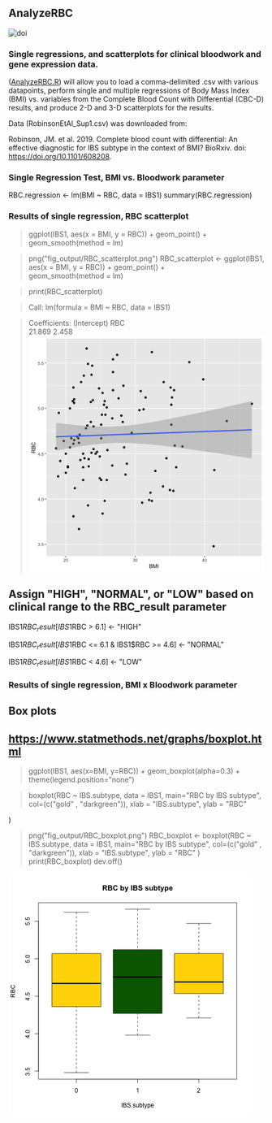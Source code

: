 ## AnalyzeRBC
![doi](../master/Images/zenodo.3373938.svg?sanitize=true)
### Single regressions, and scatterplots for clinical bloodwork and gene expression data.
([AnalyzeRBC.R](../master/AnalyzeRBC.R)) will allow you to load a comma-delimited .csv with various datapoints, perform single and multiple regressions of Body Mass Index (BMI) vs. variables from the Complete Blood Count with Differential (CBC-D) results, and produce 2-D and 3-D scatterplots for the results. 

Data (RobinsonEtAl_Sup1.csv) was downloaded from: 

Robinson, JM. et al. 2019. Complete blood count with differential: An effective diagnostic for IBS subtype in the context of BMI? BioRxiv. doi: https://doi.org/10.1101/608208.

### Single Regression Test, BMI vs. Bloodwork parameter
RBC.regression <- lm(BMI ~ RBC, data = IBS1)
summary(RBC.regression)

### Results of single regression, RBC scatterplot
>ggplot(IBS1, aes(x = BMI, y = RBC)) +
  geom_point() +    
  geom_smooth(method = lm) 

>png("fig_output/RBC_scatterplot.png")
>RBC_scatterplot <- ggplot(IBS1, aes(x = BMI, y = RBC)) +
  geom_point() +    
  geom_smooth(method = lm) 

>print(RBC_scatterplot)

>Call:
lm(formula = BMI ~ RBC, data = IBS1)

>Coefficients:
(Intercept)    RBC  
     21.869        2.458
![](fig_output/RBC_scatterplot.png)

## Assign "HIGH", "NORMAL", or "LOW" based on clinical range to the RBC_result parameter

IBS1$RBC_result[IBS1$RBC > 6.1] <- "HIGH"

IBS1$RBC_result[IBS1$RBC <= 6.1 & IBS1$RBC >= 4.6] <- "NORMAL"

IBS1$RBC_result[IBS1$RBC < 4.6] <- "LOW"


### Results of single regression, BMI x Bloodwork parameter
## Box plots
## https://www.statmethods.net/graphs/boxplot.html

>ggplot(IBS1, aes(x=BMI, y=RBC)) +
geom_boxplot(alpha=0.3) +
  theme(legend.position="none")

>boxplot(RBC ~ IBS.subtype, data = IBS1, main="RBC by IBS subtype",
        col=(c("gold" , "darkgreen")), 
        xlab = "IBS.subtype", ylab = "RBC"
        
      
)
>png("fig_output/RBC_boxplot.png")
>RBC_boxplot <- boxplot(RBC ~ IBS.subtype, data = IBS1, main="RBC by IBS subtype",
                       col=(c("gold" , "darkgreen")),
                       xlab = "IBS.subtype", ylab = "RBC"
)
>print(RBC_boxplot)
dev.off()

![](fig_output/RBC_boxplot.png)


